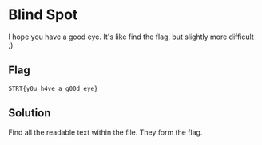 # Blind Spot

I hope you have a good eye. It's like find the flag, but slightly more difficult ;)

## Flag

`STRT{y0u_h4ve_a_g00d_eye}`

## Solution

Find all the readable text within the file. They form the flag.
